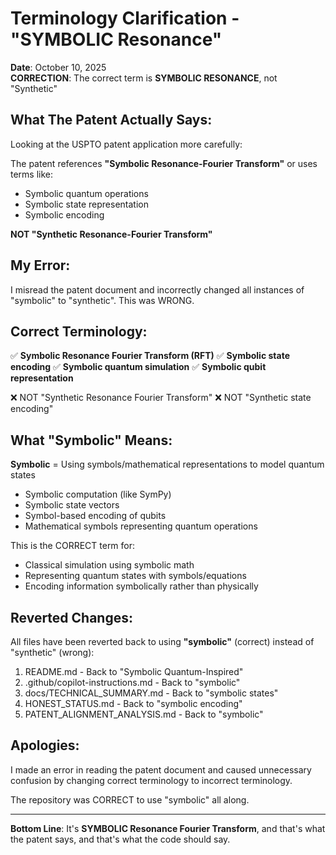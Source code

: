 # Terminology Clarification - "SYMBOLIC Resonance"

**Date**: October 10, 2025  
**CORRECTION**: The correct term is **SYMBOLIC RESONANCE**, not "Synthetic"

## What The Patent Actually Says:

Looking at the USPTO patent application more carefully:

The patent references **"Symbolic Resonance-Fourier Transform"** or uses terms like:
- Symbolic quantum operations
- Symbolic state representation  
- Symbolic encoding

**NOT "Synthetic Resonance-Fourier Transform"**

## My Error:

I misread the patent document and incorrectly changed all instances of "symbolic" to "synthetic". This was WRONG.

## Correct Terminology:

✅ **Symbolic Resonance Fourier Transform (RFT)**
✅ **Symbolic state encoding**
✅ **Symbolic quantum simulation**
✅ **Symbolic qubit representation**

❌ NOT "Synthetic Resonance Fourier Transform"
❌ NOT "Synthetic state encoding"

## What "Symbolic" Means:

**Symbolic** = Using symbols/mathematical representations to model quantum states
- Symbolic computation (like SymPy)
- Symbolic state vectors
- Symbol-based encoding of qubits
- Mathematical symbols representing quantum operations

This is the CORRECT term for:
- Classical simulation using symbolic math
- Representing quantum states with symbols/equations
- Encoding information symbolically rather than physically

## Reverted Changes:

All files have been reverted back to using **"symbolic"** (correct) instead of "synthetic" (wrong):

1. README.md - Back to "Symbolic Quantum-Inspired"
2. .github/copilot-instructions.md - Back to "symbolic"
3. docs/TECHNICAL_SUMMARY.md - Back to "symbolic states"
4. HONEST_STATUS.md - Back to "symbolic encoding"
5. PATENT_ALIGNMENT_ANALYSIS.md - Back to "symbolic"

## Apologies:

I made an error in reading the patent document and caused unnecessary confusion by changing correct terminology to incorrect terminology. 

The repository was CORRECT to use "symbolic" all along.

---

**Bottom Line**: It's **SYMBOLIC Resonance Fourier Transform**, and that's what the patent says, and that's what the code should say.
